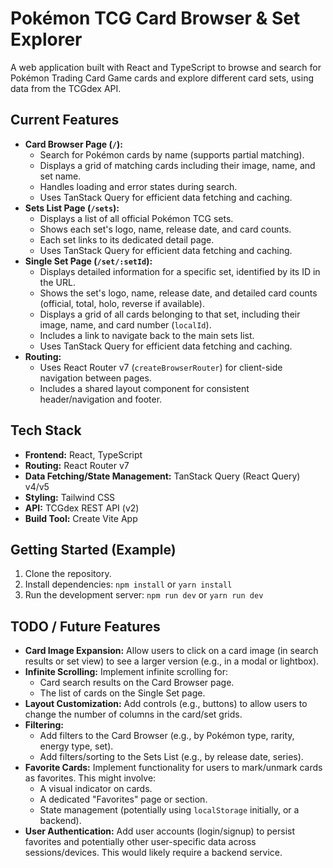 # Pokémon TCG Card Browser & Set Explorer

A web application built with React and TypeScript to browse and search for Pokémon Trading Card Game cards and explore different card sets, using data from the TCGdex API.

## Current Features

* **Card Browser Page (`/`):**
    * Search for Pokémon cards by name (supports partial matching).
    * Displays a grid of matching cards including their image, name, and set name.
    * Handles loading and error states during search.
    * Uses TanStack Query for efficient data fetching and caching.
* **Sets List Page (`/sets`):**
    * Displays a list of all official Pokémon TCG sets.
    * Shows each set's logo, name, release date, and card counts.
    * Each set links to its dedicated detail page.
    * Uses TanStack Query for efficient data fetching and caching.
* **Single Set Page (`/set/:setId`):**
    * Displays detailed information for a specific set, identified by its ID in the URL.
    * Shows the set's logo, name, release date, and detailed card counts (official, total, holo, reverse if available).
    * Displays a grid of all cards belonging to that set, including their image, name, and card number (`localId`).
    * Includes a link to navigate back to the main sets list.
    * Uses TanStack Query for efficient data fetching and caching.
* **Routing:**
    * Uses React Router v7 (`createBrowserRouter`) for client-side navigation between pages.
    * Includes a shared layout component for consistent header/navigation and footer.

## Tech Stack

* **Frontend:** React, TypeScript
* **Routing:** React Router v7
* **Data Fetching/State Management:** TanStack Query (React Query) v4/v5
* **Styling:** Tailwind CSS
* **API:** TCGdex REST API (v2)
* **Build Tool:** Create Vite App

## Getting Started (Example)

1.  Clone the repository.
2.  Install dependencies: `npm install` or `yarn install`
3.  Run the development server: `npm run dev` or `yarn run dev`

## TODO / Future Features

* **Card Image Expansion:** Allow users to click on a card image (in search results or set view) to see a larger version (e.g., in a modal or lightbox).
* **Infinite Scrolling:** Implement infinite scrolling for:
    * Card search results on the Card Browser page.
    * The list of cards on the Single Set page.
* **Layout Customization:** Add controls (e.g., buttons) to allow users to change the number of columns in the card/set grids.
* **Filtering:**
    * Add filters to the Card Browser (e.g., by Pokémon type, rarity, energy type, set).
    * Add filters/sorting to the Sets List (e.g., by release date, series).
* **Favorite Cards:** Implement functionality for users to mark/unmark cards as favorites. This might involve:
    * A visual indicator on cards.
    * A dedicated "Favorites" page or section.
    * State management (potentially using `localStorage` initially, or a backend).
* **User Authentication:** Add user accounts (login/signup) to persist favorites and potentially other user-specific data across sessions/devices. This would likely require a backend service.

